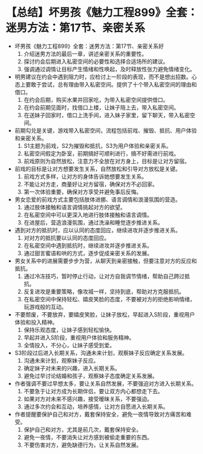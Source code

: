 # 【总结】坏男孩《魅力工程899》全套：迷男方法：第17节、亲密关系

-   坏男孩《魅力工程899》全套：迷男方法：第17节、亲密关系好
    1.  介绍迷男方法的最后一章，讲述亲密关系的重要性。
    2.  探讨约会后期进入私密空间的必要性和选择合适场所的建议。
    3.  强调通过调情让目标产生情绪和性唤起，及时释放性张力避免情绪变化。
-   明男建议在约会中遇到阻力时，应检讨上一阶段的表现，而不是想出招数。心态上要敢于尝试，总有理由带入私密空间。提供了十个带入私密空间的理由和借口。
    1.  在约会后期，购买水果并回家吃，为带入私密空间提供借口。
    2.  在约会前期见面时，找借口上楼，让妹子陪上去，带入私密空间。
    3.  在送妹子回家时，借口上洗手间，进入妹子家里，留下聊天，带入私密空间。
-   前期勾兑是关键，游戏带入私密空间，流程包括前戏、摧毁、抵抗、用户体验和亲密关系。
    1.  S1主题为前戏，S2为摧毁和抵抗，S3为用户体验和亲密关系。
    2.  私密空间假定为卧室，前期搞好可顺利进行，搞不好需进行前戏。
    3.  前戏原则为自然放松，注意力不全放在对方身上，目标是让对方留宿。
-   前戏的目标是让对方想要发生关系，自然放松和引导对方放松是关键。
    1.  前戏方式多样，让对方的身体告诉她想要发生关系。
    2.  不能让对方走，商量好让对方留宿，确保对方不必回家。
    3.  第一次体验重要，确保对方享受并避免事后反悔。
-   男女恋爱的前戏方式主要包括肢体进挪、语言调情和浪漫氛围的营造。
    1.  通过肢体接触和语言调情挑起对方的欲望。
    2.  在私密空间中可以更深入地进行肢体接触和语言调情。
    3.  在进屋后，营造浪漫氛围，通过洗澡和睡觉逐步推进关系。
-   遇到对方的抵抗时，应以认同的态度回应，继续进攻并逐步推进关系。
    1.  对对方的抵抗要以认同的态度回应。
    2.  在私密空间中遇到抵抗时，继续进攻并逐步推进关系。
    3.  通过甜言蜜语和哄的方式，逐步促成亲密关系的发展。
-   男女关系中的进展需要步步为营，从聊天到亲密接触，但要注意对方的反应和抵抗。
    1.  通过冷冻技巧，暂时停止行动，让对方自我调节情绪，帮助自己跨过抵抗。
    2.  反复进攻是重要策略，像攻城一样，坚持到底，帮助对方克服抵抗。
    3.  在私密空间中保持轻松、嬉皮笑脸的态度，不要被对方的拒绝影响情绪，玩游戏般的互动。
-   不要颓废，不要放弃，要嬉皮笑脸，让妹子放松，早起进入S阶段，重视用户体验和投入精神。
    1.  保持乐观态度，让妹子感到轻松愉快。
    2.  早起并进入S阶段，重视用户体验和服务精神。
    3.  全情投入，不分心，让妹子感受到爱。
-   S3阶段过后进入长期关系，沟通未来计划，观察妹子反应确定关系发展。
    1.  沟通未来计划，观察妹子反应。
    2.  确定妹子对未来的兴趣，进入长期关系。
    3.  避免过早讨论结婚和孩子，观察妹子态度确定关系发展。
-   作者强调不要过早想太多，要让关系自然发展，不要强迫对方进入长期关系。
    1.  不要急于让对方成为长期伴侣，要让双方内心都想走下去。
    2.  如果对方对未来不感兴趣，接受暧昧关系，不要强迫。
    3.  通过多次约会和互动，培养感情，让对方自愿进入长期关系。
-   作者提醒要保护自己和对方，戴套保持安全，避免一夜情导致对方痛苦和难受。
    1.  保护自己和对方，尤其是前几次，戴套保持安全。
    2.  避免一夜情，不要消失让对方感到被偷走重要的东西。
    3.  不要伤害对方，避免缺德行为，让关系自然发展。